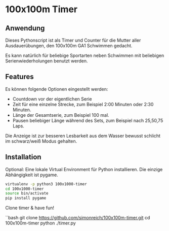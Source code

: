 # 100x100m Timer

## Anwendung

Dieses Pythonscript ist als Timer und Counter für die Mutter aller Ausdauerübungen, den 100x100m GA1 Schwimmen gedacht.

Es kann natürlich für beliebige Sportarten neben Schwimmen mit beliebigen Serienwiederholungen benutzt werden.

## Features

Es können folgende Optionen eingestellt werden:
 * Countdown vor der eigentlichen Serie
 * Zeit für eine einzelne Strecke, zum Beispiel 2:00 Minuten oder 2:30 Minuten.
 * Länge der Gesamtserie, zum Beispiel 100 mal.
 * Pausen beliebiger Länge während des Sets, zum Beispiel nach 25,50,75 Laps.

Die Anzeige ist zur besseren Lesbarkeit aus dem Wasser bewusst schlicht im schwarz/weiß Modus gehalten.

## Installation

Optional: Eine lokale Virtual Environment für Python installieren. Die einzige Abhängigkeit ist pygame.

```bash
virtualenv -p python3 100x1000-timer
cd 100x1000-timer
source bin/activate
pip install pygame
```

Clone timer & have fun!

``bash
git clone https://github.com/simonreich/100x100m-timer.git
cd 100x100m-timer
python ./timer.py
```
